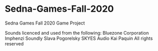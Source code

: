 # Sedna-Games-Fall-2020
Sedna Games Fall 2020 Game Project

Sounds licenced and used from the following: 
  Bluezone Corporation
  Imphenzi
  Soundly
  Slava Pogorelsky
  SKYES Audio
  Kai Paquin
All rights reserved
